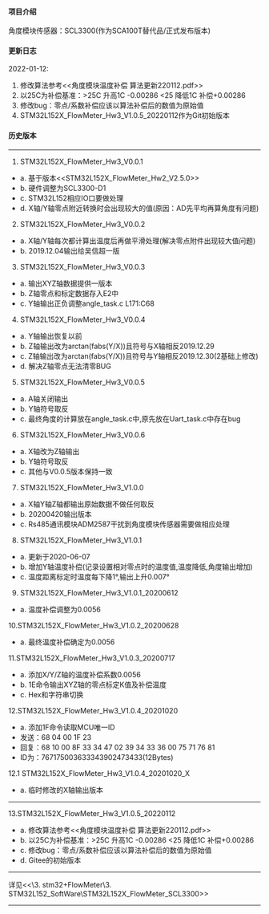 #### 项目介绍
角度模块传感器：SCL3300(作为SCA100T替代品/正式发布版本)

#### 更新日志
2022-01-12:
1. 修改算法参考<<角度模块温度补偿 算法更新220112.pdf>>
2. 以25C为补偿基准：>25C 升高1C -0.00286 <25 降低1C 补偿+0.00286
3. 修改bug：零点/系数补偿应该以算法补偿后的数值为原始值
4. STM32L152X_FlowMeter_Hw3_V1.0.5_20220112作为Git初始版本

#### 历史版本 
*************************************************************************************************		
1. STM32L152X_FlowMeter_Hw3_V0.0.1 
- a. 基于版本<<STM32L152X_FlowMeter_Hw2_V2.5.0>>
- b. 硬件调整为SCL3300-D1
- c. STM32L152相应IO口要做处理
- d. X轴/Y轴零点附近转换时会出现较大的值(原因：AD先平均再算角度有问题)

2. STM32L152X_FlowMeter_Hw3_V0.0.2 
- a. X轴/Y轴每次都计算出温度后再做平滑处理(解决零点附件出现较大值问题)
- b. 2019.12.04输出给吴信超一版
								   
3. STM32L152X_FlowMeter_Hw3_V0.0.3 
- a. 输出XYZ轴数据提供一版本
- b. Z轴零点和标定数据存入E2中
- c. Y轴输出正负调整angle_task.c L171:C68
								   
4. STM32L152X_FlowMeter_Hw3_V0.0.4 
- a. Y轴输出恢复以前
- b. Z轴输出改为arctan(fabs(Y/X))且符号与X轴相反2019.12.29
- c. Z轴输出改为arctan(fabs(Y/X))且符号与Y轴相反2019.12.30(2基础上修改)
- d. 解决Z轴零点无法清零BUG
								   
5. STM32L152X_FlowMeter_Hw3_V0.0.5 
- a. A轴关闭输出
- b. Y轴符号取反
- c. 最终角度的计算放在angle_task.c中,原先放在Uart_task.c中存在bug
								   
6. STM32L152X_FlowMeter_Hw3_V0.0.6 
- a. X轴改为Z轴输出
- b. Y轴符号取反
- c. 其他与V0.0.5版本保持一致
								   
7. STM32L152X_FlowMeter_Hw3_V1.0.0 
- a. X轴Y轴Z轴都输出原始数据不做任何取反
- b. 20200420输出版本
- c. Rs485通讯模块ADM2587干扰到角度模块传感器需要做相应处理

								   
8. STM32L152X_FlowMeter_Hw3_V1.0.1 
- a. 更新于2020-06-07
- b. 增加Y轴温度补偿(记录设置相对零点时的温度值,温度降低,角度输出增加)
- c. 温度距离标定时温度每下降1°,输出上升0.007°
							   
9. STM32L152X_FlowMeter_Hw3_V1.0.1_20200612
- a. 温度补偿调整为0.0056
								   
10.STM32L152X_FlowMeter_Hw3_V1.0.2_20200628
- a. 最终温度补偿确定为0.0056
								   
11.STM32L152X_FlowMeter_Hw3_V1.0.3_20200717
- a. 添加X/Y/Z轴的温度补偿系数0.0056
- b. 1E命令输出XYZ轴的零点标定K值及补偿温度
- c. Hex和字符串切换
							  
12.STM32L152X_FlowMeter_Hw3_V1.0.4_20201020
- a. 添加1F命令读取MCU唯一ID
-    发送：68 04 00 1F 23
-    回复：68 10 00 8F 33 34 47 02 39 34 33 36 00 75 71 76 81
-    ID为：767175003633343902473433(12Bytes)
							   
12.1 STM32L152X_FlowMeter_Hw3_V1.0.4_20201020_X 
- a. 临时修改的X轴输出版本
*************************************************************************************************
13.STM32L152X_FlowMeter_Hw3_V1.0.5_20220112   
- a. 修改算法参考<<角度模块温度补偿 算法更新220112.pdf>>
- b. 以25C为补偿基准：>25C 升高1C -0.00286 <25 降低1C 补偿+0.00286
- c. 修改bug：零点/系数补偿应该以算法补偿后的数值为原始值
- d. Gitee的初始版本
*************************************************************************************************
详见<<\3. stm32+FlowMeter\3. STM32L152_SoftWare\STM32L152X_FlowMeter_SCL3300>>
*************************************************************************************************